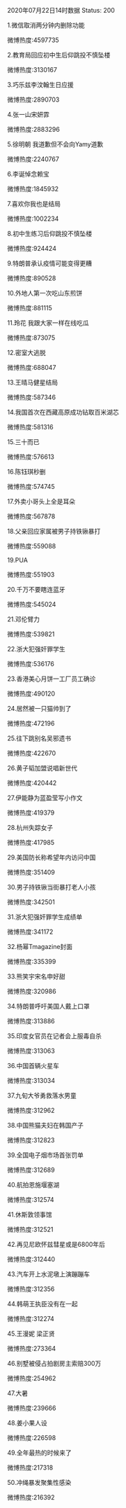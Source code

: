 2020年07月22日14时数据
Status: 200

1.微信取消两分钟内删除功能

微博热度:4597735

2.教育局回应初中生后仰跳投不慎坠楼

微博热度:3130167

3.巧乐兹李汶翰生日应援

微博热度:2890703

4.张一山宋妍霏

微博热度:2883296

5.徐明朝 我道歉但不会向Yamy道歉

微博热度:2240767

6.李诞悼念赖宝

微博热度:1845932

7.喜欢你我也是结局

微博热度:1002234

8.初中生练习后仰跳投不慎坠楼

微博热度:924424

9.特朗普承认疫情可能变得更糟

微博热度:890528

10.外地人第一次吃山东煎饼

微博热度:881115

11.玲花 我跟大家一样在线吃瓜

微博热度:873075

12.密室大逃脱

微博热度:688047

13.王晴马健星结局

微博热度:587346

14.我国首次在西藏高原成功钻取百米湖芯

微博热度:581316

15.三十而已

微博热度:576613

16.陈钰琪秒删

微博热度:574745

17.外卖小哥头上全是耳朵

微博热度:567878

18.父亲回应家属被男子持铁锹暴打

微博热度:559088

19.PUA

微博热度:551903

20.千万不要瞎连蓝牙

微博热度:545024

21.邓伦臂力

微博热度:539821

22.浙大犯强奸罪学生

微博热度:536176

23.香港美心月饼一工厂员工确诊

微博热度:490120

24.居然被一只猫帅到了

微博热度:472196

25.往下跳别名吴邪遗书

微博热度:422670

26.黄子韬加盟说唱新世代

微博热度:420442

27.伊能静为蓝盈莹写小作文

微博热度:419379

28.杭州失踪女子

微博热度:417985

29.美国防长称希望年内访问中国

微博热度:351409

30.男子持铁锹当街暴打老人小孩

微博热度:342501

31.浙大犯强奸罪学生成绩单

微博热度:341172

32.杨幂Tmagazine封面

微博热度:335399

33.熊笑宇宋名申好甜

微博热度:320986

34.特朗普呼吁美国人戴上口罩

微博热度:313886

35.印度女官员在记者会上服毒自杀

微博热度:313063

36.中国首辆火星车

微博热度:313034

37.九旬大爷勇救落水男童

微博热度:312962

38.中国熊猫夫妇在韩国产子

微博热度:312823

39.全国电子烟市场首张罚单

微博热度:312689

40.航拍恩施堰塞湖

微博热度:312574

41.休斯敦领事馆

微博热度:312521

42.再见尼欧怀兹彗星或是6800年后

微博热度:312440

43.汽车开上水泥墩上演蹦蹦车

微博热度:312356

44.韩萌王执臣没有在一起

微博热度:312274

45.王漫妮 梁正贤

微博热度:273364

46.别墅被侵占拍剧房主索赔300万

微博热度:254962

47.大暑

微博热度:239666

48.姜小果人设

微博热度:226598

49.全年最热的时候来了

微博热度:217318

50.冲绳暴发聚集性感染

微博热度:216392

